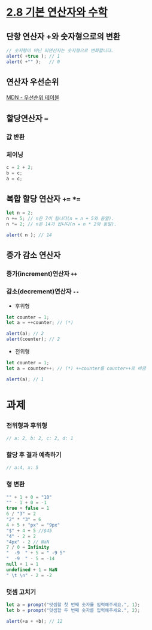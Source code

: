 # [2.8 기본 연산자와 수학](https://ko.javascript.info/operators)

## 단항 연산자 +와 숫자형으로의 변환
```javascript
// 숫자형이 아닌 피연산자는 숫자형으로 변화합니다.
alert( +true ); // 1
alert( +"" );   // 0
```
## 연산자 우선순위
[MDN - 우선순위 테이블](https://developer.mozilla.org/ko/docs/Web/JavaScript/Reference/Operators/Operator_Precedence)

## 할당연산자 `=`
### 값 반환
### 체이닝
```javascript
c = 2 + 2;
b = c;
a = c;
```

## 복합 할당 연산자 `+=` `*=`
```javascript
let n = 2;
n += 5; // n은 7이 됩니다(n = n + 5와 동일).
n *= 2; // n은 14가 됩니다(n = n * 2와 동일).

alert( n ); // 14
```

## 증가 감소 연산자
### 증가(increment)연산자 `++`
### 감소(decrement)연산자 `--`

* 후위형
```javascript
let counter = 1;
let a = ++counter; // (*)

alert(a); // 2
alert(counter); // 2
```
* 전위형
```javascript
let counter = 1;
let a = counter++; // (*) ++counter를 counter++로 바꿈

alert(a); // 1
```

# 과제
### 전위형과 후위형
```javascript
// a: 2, b: 2, c: 2, d: 1
```

### 할당 후 결과 예측하기
```javascript
// a:4, x: 5
```

### 형 변환
```javascript
"" + 1 + 0 = "10"
"" - 1 + 0 = -1
true + false = 1
6 / "3" = 2
"2" * "3" = 6
4 + 5 + "px" = "9px"
"$" + 4 + 5 //$45
"4" - 2 = 2
"4px" - 2 // NaN
7 / 0 = Infinity
"  -9  " + 5 = " -9 5"
"  -9  " - 5 = -14
null + 1 = 1
undefined + 1 = NaN
" \t \n" - 2 = -2
```

### 덧셈 고치기
```javascript
let a = prompt("덧셈할 첫 번째 숫자를 입력해주세요.", 1);
let b = prompt("덧셈할 두 번째 숫자를 입력해주세요.", 2);

alert(+a + +b); // 12
```
